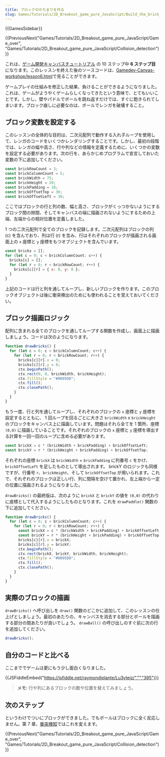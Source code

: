 ```yaml
---
title: ブロックのかたまりを作る
slug: Games/Tutorials/2D_Breakout_game_pure_JavaScript/Build_the_brick_field
---
```


{{GamesSidebar}}

{{PreviousNext("Games/Tutorials/2D_Breakout_game_pure_JavaScript/Game_over", "Games/Tutorials/2D_Breakout_game_pure_JavaScript/Collision_detection")}}

これは、[ゲーム開発キャンバスチュートリアル](/ja/docs/Games/Tutorials/2D_Breakout_game_pure_JavaScript) の 10 ステップ中 **6 ステップ目**になります。このレッスンを終えた後のソースコードは、[Gamedev-Canvas-workshop/lesson6.html](https://github.com/end3r/Gamedev-Canvas-workshop/blob/gh-pages/lesson06.html)で見ることができます。

ゲームプレイの仕組みを修正した結果、負けることができるようになりました。これは、ゲームがようやくゲームらしくなってきたという意味で、とてもいいことです。しかし、壁やパドルでボールを跳ね返すだけでは、すぐに飽きられてしまいます。ブロック崩しに必要なのは、ボールでレンガを破壊すること。

## ブロック変数を設定する

このレッスンの全体的な目的は、二次元配列で動作する入れ子ループを使用して、レンガのコードをいくつかレンダリングすることです。しかし、最初の段階では、レンガの幅や高さ、行や列などの情報を定義するために、いくつかの変数を設定する必要があります。次の行を、あらかじめプログラムで宣言しておいた変数の下に追加してください。

```js
const brickRowCount = 3;
const brickColumnCount = 5;
const brickWidth = 75;
const brickHeight = 20;
const brickPadding = 10;
const brickOffsetTop = 30;
const brickOffsetLeft = 30;
```

ここではブロックの行と列の数、幅と高さ、ブロックがくっつかないようにするブロック間の隙間、そしてキャンバスの端に描画されないようにするための上端、左端からの相対位置を定義しました。

1 つの二次元配列で全てのブロックを記録します。二次元配列はブロックの列 (c) を含んでおり、列は行 (r) を含み、行はそれぞれのブロックが描画される画面上の `x` 座標と `y` 座標をもつオブジェクトを含んでいます。

```js
const bricks = [];
for (let c = 0; c < brickColumnCount; c++) {
  bricks[c] = [];
  for (let r = 0; r < brickRowCount; r++) {
    bricks[c][r] = { x: 0, y: 0 };
  }
}
```

上記のコードは行と列を通してループし、新しいブロックを作ります。このブロックオブジェクトは後に衝突検出のためにも使われることを覚えておいてください。

## ブロック描画ロジック

配列に含まれる全てのブロックを通してループする関数を作成し、画面上に描画しましょう。コードは次のようになります。

```js
function drawBricks() {
  for (let c = 0; c < brickColumnCount; c++) {
    for (let r = 0; r < brickRowCount; r++) {
      bricks[c][r].x = 0;
      bricks[c][r].y = 0;
      ctx.beginPath();
      ctx.rect(0, 0, brickWidth, brickHeight);
      ctx.fillStyle = "#0095DD";
      ctx.fill();
      ctx.closePath();
    }
  }
}
```

もう一度、行と列を通してループし、それぞれのブロックの `x` 座標と `y` 座標を設定するとともに、 1 回ループを回るごとに大きさ `brickWidth` x `brickHeight` のブロックをキャンバス上に描画しています。問題はそれら全てを 1 箇所、座標 `(0,0)` に描画していることです。それぞれのブロックの `x` 座標と `y` 座標を導出する計算を一回一回のループに含める必要があります。

```js
const brickX = c * (brickWidth + brickPadding) + brickOffsetLeft;
const brickY = r * (brickHeight + brickPadding) + brickOffsetTop;
```

それぞれの座標 `brickX` は `brickWidth` + `brickPadding` に列番号 `c` をかけ、 `brickOffsetLeft` を足したものとして導出されます。 brickY のロジックも同様ですが、行番号 `r`、`brickHeight`、そして `brickOffsetTop` が用いられます。これで、それぞれのブロックは正しい行、列に間隔を空けて置かれ、左上端から一定の位置に描画されるようになりました。

`drawBricks()` の最終版は、次のように `brickX` と `brickY` の値を `(0,0)` の代わりに座標として代入するようにしたものとなります。これを `drawPaddle()` 関数の下に追加してください。

```js
function drawBricks() {
  for (let c = 0; c < brickColumnCount; c++) {
    for (let r = 0; r < brickRowCount; r++) {
      const brickX = c * (brickWidth + brickPadding) + brickOffsetLeft;
      const brickY = r * (brickHeight + brickPadding) + brickOffsetTop;
      bricks[c][r].x = brickX;
      bricks[c][r].y = brickY;
      ctx.beginPath();
      ctx.rect(brickX, brickY, brickWidth, brickHeight);
      ctx.fillStyle = "#0095DD";
      ctx.fill();
      ctx.closePath();
    }
  }
}
```

## 実際のブロックの描画

`drawBricks()` へ呼び出しを `draw()` 関数のどこかに追加して、このレッスンの仕上げとしましょう。最初のあたりの、キャンバスを消去する部分とボールを描画する部分の間あたりが良いでしょう。 `drawBall()` の呼び出しのすぐ前に次の行を追加してください。

```js
drawBricks();
```

## 自分のコードと比べる

ここまででゲームは更にもう少し面白くなりました。

{{JSFiddleEmbed("https://jsfiddle.net/raymondjplante/Lu3vtejz/","","395")}}

> **メモ:** 行や列にあるブロックの数や位置を替えてみましょう。

## 次のステップ

というわけでついにブロックができました。でもボールはブロックに全く反応しません。第 7 章、[衝突検知](/ja/docs/Games/Tutorials/2D_Breakout_game_pure_JavaScript/Collision_detection)ではこれを変えます。

{{PreviousNext("Games/Tutorials/2D_Breakout_game_pure_JavaScript/Game_over", "Games/Tutorials/2D_Breakout_game_pure_JavaScript/Collision_detection")}}
